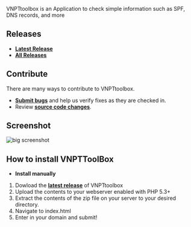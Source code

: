 VNPTtoolbox is an Application to check simple information such as SPF, DNS records, and more

## Releases

* **[Latest Release](https://github.com/VNPT-HCM/VNPTToolbox)**
* **[All Releases](https://github.com/VNPT-HCM/VNPTToolbox)**

## Contribute

There are many ways to contribute to VNPTtoolbox.
* **[Submit bugs](https://github.com/VNPT-HCM/VNPTToolbox)** and help us verify fixes as they are checked in.
* Review **[source code changes](https://github.com/VNPT-HCM/VNPTToolbox)**.

## Screenshot

![big screenshot](http://i.imgur.com/ACxZPtQ.png "Screenshot")

## How to install VNPTToolBox

* **Install manually**

1. Dowload the **[latest release](https://github.com/VNPT-HCM/VNPTToolbox)** of VNPTtoolbox
2. Upload the contents to your webserver enabled with PHP 5.3+
3. Extract the contents of the zip file on your server to your desired directory.
4. Navigate to index.html
5. Enter in your domain and submit!
